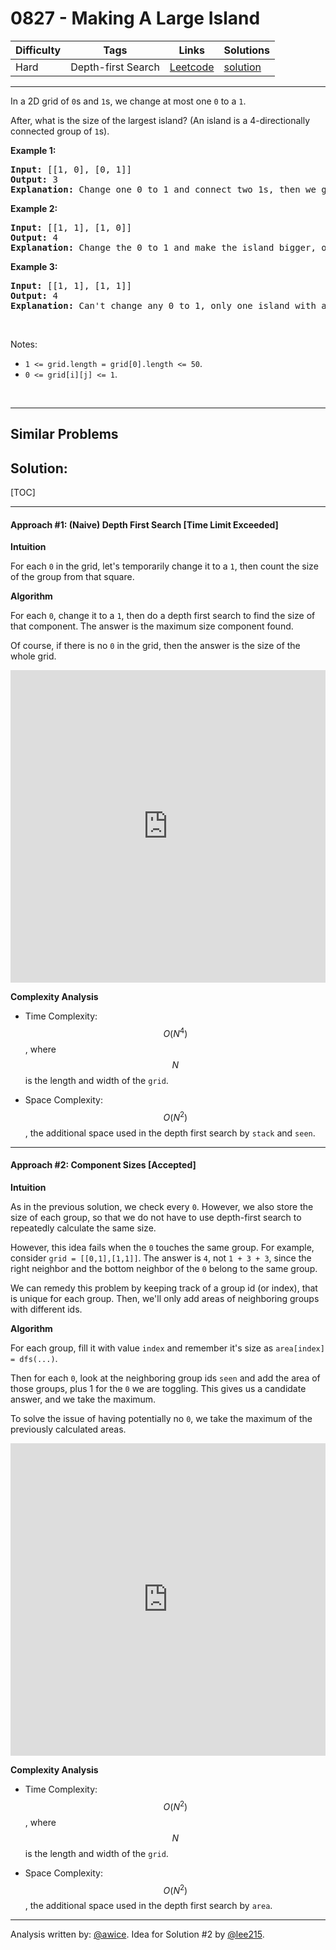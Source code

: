# 0827 - Making A Large Island

Difficulty  | Tags | Links | Solutions
----------- | ---- | ----- | -----
Hard | Depth-first Search | [Leetcode](https://leetcode.com/problems/making-a-large-island) | [solution](https://leetcode.com/problems/making-a-large-island/solution/)


-----------

<p>In a 2D grid of <code>0</code>s and <code>1</code>s, we change at most one <code>0</code> to a <code>1</code>.</p>

<p>After, what is the size of the largest island?&nbsp;(An island is a 4-directionally connected group of <code>1</code>s).</p>

<p><strong>Example 1:</strong></p>

<pre>
<strong>Input: </strong>[[1, 0], [0, 1]]
<strong>Output:</strong> 3
<strong>Explanation:</strong> Change one 0 to 1 and connect two 1s, then we get an island with area = 3.
</pre>

<p><strong>Example 2:</strong></p>

<pre>
<strong>Input: </strong>[[1, 1], [1, 0]]
<strong>Output:</strong> 4
<strong>Explanation: </strong>Change the 0 to 1 and make the island bigger, only one island with area = 4.</pre>

<p><strong>Example 3:</strong></p>

<pre>
<strong>Input: </strong>[[1, 1], [1, 1]]
<strong>Output:</strong> 4
<strong>Explanation:</strong> Can&#39;t change any 0 to 1, only one island with area = 4.</pre>

<p>&nbsp;</p>

<p>Notes:</p>

<ul>
	<li><code>1 &lt;= grid.length = grid[0].length &lt;= 50</code>.</li>
	<li><code>0 &lt;= grid[i][j] &lt;= 1</code>.</li>
</ul>

<p>&nbsp;</p>


-----------


## Similar Problems




## Solution:

[TOC]

---
#### Approach #1: (Naive) Depth First Search [Time Limit Exceeded]

**Intuition**

For each `0` in the grid, let's temporarily change it to a `1`, then count the size of the group from that square.

**Algorithm**

For each `0`, change it to a `1`, then do a depth first search to find the size of that component.  The answer is the maximum size component found.

Of course, if there is no `0` in the grid, then the answer is the size of the whole grid.

<iframe src="https://leetcode.com/playground/T2PdhCGT/shared" frameBorder="0" width="100%" height="500" name="T2PdhCGT"></iframe>

**Complexity Analysis**

* Time Complexity:  $$O(N^4)$$, where $$N$$ is the length and width of the `grid`.

* Space Complexity: $$O(N^2)$$, the additional space used in the depth first search by `stack` and `seen`.

---
#### Approach #2: Component Sizes [Accepted]

**Intuition**

As in the previous solution, we check every `0`.  However, we also store the size of each group, so that we do not have to use depth-first search to repeatedly calculate the same size.

However, this idea fails when the `0` touches the same group.  For example, consider `grid = [[0,1],[1,1]]`.  The answer is `4`, not `1 + 3 + 3`, since the right neighbor and the bottom neighbor of the `0` belong to the same group.

We can remedy this problem by keeping track of a group id (or index), that is unique for each group.  Then, we'll only add areas of neighboring groups with different ids.

**Algorithm**

For each group, fill it with value `index` and remember it's size as `area[index] = dfs(...)`.

Then for each `0`, look at the neighboring group ids `seen` and add the area of those groups, plus 1 for the `0` we are toggling.  This gives us a candidate answer, and we take the maximum.

To solve the issue of having potentially no `0`, we take the maximum of the previously calculated areas.

<iframe src="https://leetcode.com/playground/ZBn4MTj4/shared" frameBorder="0" width="100%" height="500" name="ZBn4MTj4"></iframe>

**Complexity Analysis**

* Time Complexity:  $$O(N^2)$$, where $$N$$ is the length and width of the `grid`.

* Space Complexity: $$O(N^2)$$, the additional space used in the depth first search by `area`.

---

Analysis written by: [@awice](https://leetcode.com/awice).  Idea for Solution #2 by [@lee215](http://leetcode.com/lee215).
